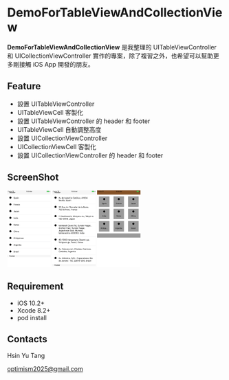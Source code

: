# DemoForTableViewAndCollectionView

**DemoForTableViewAndCollectionView** 是我整理的 UITableViewController 和 UICollectionViewController 實作的專案，除了複習之外，也希望可以幫助更多剛接觸 iOS App 開發的朋友。
## Feature
* 設置 UITableViewController
* UITableViewCell 客製化
* 設置 UITableViewController 的 header 和 footer
* UITableViewCell 自動調整高度
* 設置 UICollectionViewController
* UICollectionViewCell 客製化
* 設置 UICollectionViewController 的 header 和 footer
## ScreenShot
<img src="https://github.com/CelesteTang/DemoForTableViewAndCollectionView/blob/master/ScreenShots/1.png?raw=true" width="20%" height="20%"> <img src="https://github.com/CelesteTang/DemoForTableViewAndCollectionView/blob/master/ScreenShots/2.png?raw=true" width="20%" height="20%">  <img src="https://github.com/CelesteTang/DemoForTableViewAndCollectionView/blob/master/ScreenShots/3.png?raw=true" width="20%" height="20%">

## Requirement
* iOS 10.2+
* Xcode 8.2+
* pod install
## Contacts
Hsin Yu Tang

<optimism2025@gmail.com>
